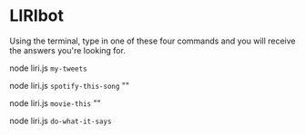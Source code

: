 # LIRIbot
 Using the terminal, type in one of these four commands and you will receive the answers you're looking for.

node liri.js `my-tweets`

node liri.js `spotify-this-song` "<song name here>"

node liri.js `movie-this` "<movie name here>"

node liri.js `do-what-it-says`